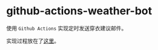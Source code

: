 # github-actions-weather-bot

使用 `Github Actions` 实现定时发送穿衣建议邮件。

实现过程放在了[这里](https://juejin.cn/post/6950551485356703751)。
